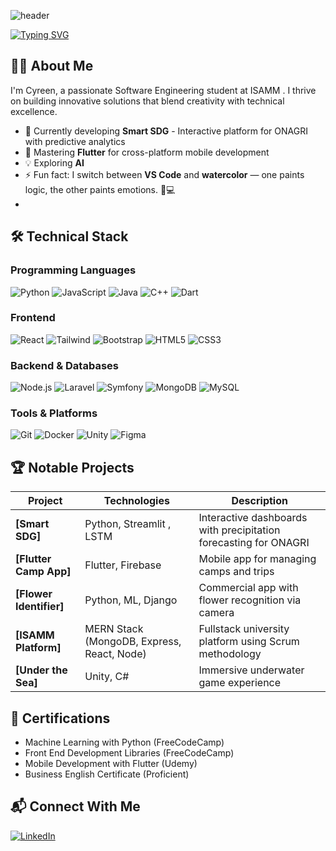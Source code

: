 <!-- Animated Wave Header -->
![header](https://capsule-render.vercel.app/api?type=waving&color=timeAuto&height=300&section=header&text=✨Hi%20EveryOne!&fontSize=90)

<!-- Typing Animation -->
[![Typing SVG](https://readme-typing-svg.herokuapp.com?font=Fira+Code&pause=1000&color=FF7F50&width=435&lines=Software+Engineering+Student;Full+Stack+Developer;Machine+Learning+Enthusiast)](https://git.io/typing-svg)

## 👩‍💻 About Me

I'm Cyreen, a passionate Software Engineering student at ISAMM . I thrive on building innovative solutions that blend creativity with technical excellence.

- 🔭 Currently developing **Smart SDG** - Interactive platform for ONAGRI with predictive analytics
- 🌱 Mastering **Flutter** for cross-platform mobile development
- 💡 Exploring **AI**
- ⚡ Fun fact: I switch between **VS Code** and **watercolor** — one paints logic, the other paints emotions. 🎨💻
- 
## 🛠️ Technical Stack

### Programming Languages
![Python](https://img.shields.io/badge/-Python-3776AB?style=flat-square&logo=python&logoColor=white)
![JavaScript](https://img.shields.io/badge/-JavaScript-F7DF1E?style=flat-square&logo=javascript&logoColor=black)
![Java](https://img.shields.io/badge/-Java-007396?style=flat-square&logo=java&logoColor=white)
![C++](https://img.shields.io/badge/-C++-00599C?style=flat-square&logo=c%2B%2B&logoColor=white)
![Dart](https://img.shields.io/badge/-Dart-0175C2?style=flat-square&logo=dart&logoColor=white)

### Frontend
![React](https://img.shields.io/badge/-React-61DAFB?style=flat-square&logo=react&logoColor=black)
![Tailwind](https://img.shields.io/badge/-Tailwind%20CSS-38B2AC?style=flat-square&logo=tailwind-css&logoColor=white)
![Bootstrap](https://img.shields.io/badge/-Bootstrap-7952B3?style=flat-square&logo=bootstrap&logoColor=white)
![HTML5](https://img.shields.io/badge/-HTML5-E34F26?style=flat-square&logo=html5&logoColor=white)
![CSS3](https://img.shields.io/badge/-CSS3-1572B6?style=flat-square&logo=css3&logoColor=white)

### Backend & Databases
![Node.js](https://img.shields.io/badge/-Node.js-339933?style=flat-square&logo=node.js&logoColor=white)
![Laravel](https://img.shields.io/badge/-Laravel-FF2D20?style=flat-square&logo=laravel&logoColor=white)
![Symfony](https://img.shields.io/badge/-Symfony-000000?style=flat-square&logo=symfony&logoColor=white)
![MongoDB](https://img.shields.io/badge/-MongoDB-47A248?style=flat-square&logo=mongodb&logoColor=white)
![MySQL](https://img.shields.io/badge/-MySQL-4479A1?style=flat-square&logo=mysql&logoColor=white)

### Tools & Platforms
![Git](https://img.shields.io/badge/-Git-F05032?style=flat-square&logo=git&logoColor=white)
![Docker](https://img.shields.io/badge/-Docker-2496ED?style=flat-square&logo=docker&logoColor=white)
![Unity](https://img.shields.io/badge/-Unity-000000?style=flat-square&logo=unity&logoColor=white)
![Figma](https://img.shields.io/badge/-Figma-F24E1E?style=flat-square&logo=figma&logoColor=white)

## 🏆 Notable Projects

| Project | Technologies | Description |
|---------|--------------|-------------|
| **[Smart SDG]** | Python, Streamlit , LSTM | Interactive dashboards with precipitation forecasting for ONAGRI |
| **[Flutter Camp App]** | Flutter, Firebase | Mobile app for managing camps and trips |
| **[Flower Identifier]** | Python, ML, Django | Commercial app with flower recognition via camera |
| **[ISAMM Platform]** | MERN Stack (MongoDB, Express, React, Node) | Fullstack university platform using Scrum methodology |
| **[Under the Sea]** | Unity, C# | Immersive underwater game experience |

## 🏅 Certifications
- Machine Learning with Python (FreeCodeCamp)
- Front End Development Libraries (FreeCodeCamp)
- Mobile Development with Flutter (Udemy)
- Business English Certificate (Proficient)

## 📬 Connect With Me
[![LinkedIn](https://img.shields.io/badge/-LinkedIn-0077B5?style=for-the-badge&logo=linkedin&logoColor=white)](www.linkedin.com/in/syreen-berrbibe)



